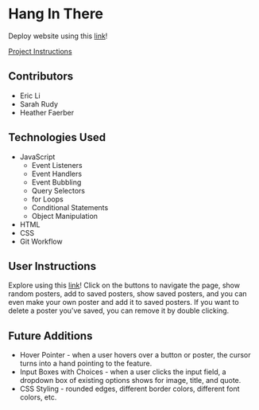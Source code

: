 # Hang In There

Deploy website using this [link](file:///Users/sarahrudy/hang-in-there-boilerplate/index.html)!

[Project Instructions](https://frontend.turing.io/projects/module-1/hang-in-there.html)

## Contributors

- Eric Li
- Sarah Rudy
- Heather Faerber

## Technologies Used

- JavaScript
    - Event Listeners
    - Event Handlers
    - Event Bubbling
    - Query Selectors
    - for Loops
    - Conditional Statements
    - Object Manipulation
- HTML
- CSS
- Git Workflow

## User Instructions

Explore using this [link](file:///Users/sarahrudy/hang-in-there-boilerplate/index.html)! Click on the buttons to navigate the page, show random posters, add to saved posters, show saved posters, and you can even make your own poster and add it to saved posters. If you want to delete a poster you've saved, you can remove it by double clicking.

## Future Additions

 - Hover Pointer - when a user hovers over a button or poster, the cursor turns into a hand pointing to the feature.
 - Input Boxes with Choices - when a user clicks the input field, a dropdown box of existing options shows for image, title, and quote.
 - CSS Styling - rounded edges, different border colors, different font colors, etc.
